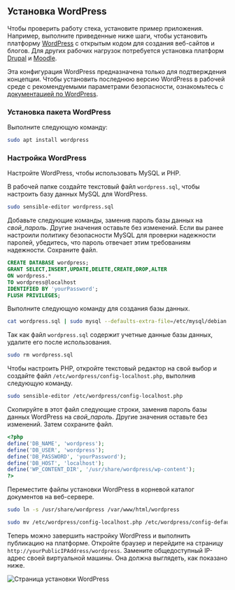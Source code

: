 ## <a name="install-wordpress"></a>Установка WordPress

Чтобы проверить работу стека, установите пример приложения. Например, выполните приведенные ниже шаги, чтобы установить платформу [WordPress](https://wordpress.org/) с открытым кодом для создания веб-сайтов и блогов. Для других рабочих нагрузок потребуется установка платформ [Drupal](http://www.drupal.org) и [Moodle](https://moodle.org/). 

Эта конфигурация WordPress предназначена только для подтверждения концепции. Чтобы установить последнюю версию WordPress в рабочей среде с рекомендуемыми параметрами безопасности, ознакомьтесь с [документацией по WordPress](https://codex.wordpress.org/Main_Page). 



### <a name="install-the-wordpress-package"></a>Установка пакета WordPress

Выполните следующую команду:

```bash
sudo apt install wordpress
```

### <a name="configure-wordpress"></a>Настройка WordPress

Настройте WordPress, чтобы использовать MySQL и PHP.

В рабочей папке создайте текстовый файл `wordpress.sql`, чтобы настроить базу данных MySQL для WordPress. 

```bash
sudo sensible-editor wordpress.sql
```

Добавьте следующие команды, заменив пароль базы данных на *свой_пароль*. Другие значения оставьте без изменений. Если вы ранее настроили политику безопасности MySQL для проверки надежности паролей, убедитесь, что пароль отвечает этим требованиям надежности. Сохраните файл.

```sql
CREATE DATABASE wordpress;
GRANT SELECT,INSERT,UPDATE,DELETE,CREATE,DROP,ALTER
ON wordpress.*
TO wordpress@localhost
IDENTIFIED BY 'yourPassword';
FLUSH PRIVILEGES;
```

Выполните следующую команду для создания базы данных.

```bash
cat wordpress.sql | sudo mysql --defaults-extra-file=/etc/mysql/debian.cnf
```

Так как файл `wordpress.sql` содержит учетные данные базы данных, удалите его после использования.

```bash
sudo rm wordpress.sql
```

Чтобы настроить PHP, откройте текстовый редактор на свой выбор и создайте файл `/etc/wordpress/config-localhost.php`, выполнив следующую команду.

```bash
sudo sensible-editor /etc/wordpress/config-localhost.php
```
Скопируйте в этот файл следующие строки, заменив пароль базы данных WordPress на *свой_пароль*. Другие значения оставьте без изменений. Затем сохраните файл.

```php
<?php
define('DB_NAME', 'wordpress');
define('DB_USER', 'wordpress');
define('DB_PASSWORD', 'yourPassword');
define('DB_HOST', 'localhost');
define('WP_CONTENT_DIR', '/usr/share/wordpress/wp-content');
?>
```


Переместите файлы установки WordPress в корневой каталог документов на веб-сервере.

```bash
sudo ln -s /usr/share/wordpress /var/www/html/wordpress

sudo mv /etc/wordpress/config-localhost.php /etc/wordpress/config-default.php
```

Теперь можно завершить настройку WordPress и выполнить публикацию на платформе. Откройте браузер и перейдите на страницу `http://yourPublicIPAddress/wordpress`. Замените общедоступный IP-адрес своей виртуальной машины. Она должна выглядеть, как показано ниже.

![Страница установки WordPress](./media/virtual-machines-linux-tutorial-wordpress/wordpressstartpage.png)